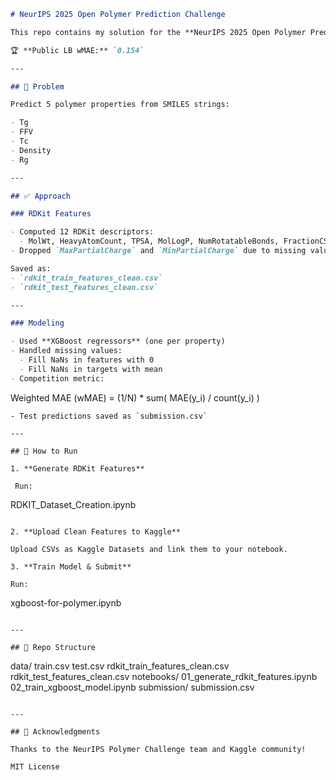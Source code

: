 ```markdown
# NeurIPS 2025 Open Polymer Prediction Challenge

This repo contains my solution for the **NeurIPS 2025 Open Polymer Prediction Kaggle Competition**.  

🏆 **Public LB wMAE:** `0.154`

---

## 🚀 Problem

Predict 5 polymer properties from SMILES strings:

- Tg
- FFV
- Tc
- Density
- Rg

---

## ✅ Approach

### RDKit Features

- Computed 12 RDKit descriptors:
  - MolWt, HeavyAtomCount, TPSA, MolLogP, NumRotatableBonds, FractionCSP3, RingCount, NHOHCount, NOCount, MaxPartialCharge, MinPartialCharge, LabuteASA
- Dropped `MaxPartialCharge` and `MinPartialCharge` due to missing values.

Saved as:
- `rdkit_train_features_clean.csv`
- `rdkit_test_features_clean.csv`

---

### Modeling

- Used **XGBoost regressors** (one per property)
- Handled missing values:
  - Fill NaNs in features with 0
  - Fill NaNs in targets with mean
- Competition metric:
```

Weighted MAE (wMAE) = (1/N) \* sum( MAE(y\_i) / count(y\_i) )

```
- Test predictions saved as `submission.csv`

---

## 🔧 How to Run

1. **Generate RDKit Features**

 Run:
```

RDKIT_Dataset_Creation.ipynb

```

2. **Upload Clean Features to Kaggle**

Upload CSVs as Kaggle Datasets and link them to your notebook.

3. **Train Model & Submit**

Run:
```

xgboost-for-polymer.ipynb

```

---

## 📁 Repo Structure

```

data/
train.csv
test.csv
rdkit\_train\_features\_clean.csv
rdkit\_test\_features\_clean.csv
notebooks/
01\_generate\_rdkit\_features.ipynb
02\_train\_xgboost\_model.ipynb
submission/
submission.csv

```

---

## 🙌 Acknowledgments

Thanks to the NeurIPS Polymer Challenge team and Kaggle community!

MIT License
```
